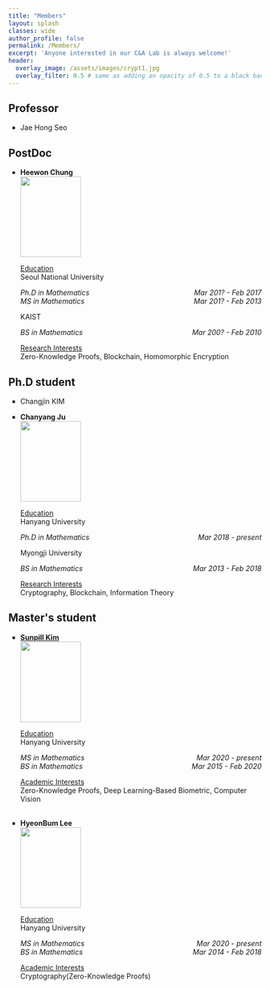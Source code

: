 ```yaml
---
title: "Members"
layout: splash
classes: wide
author_profile: false
permalink: /Members/
excerpt: 'Anyone interested in our C&A Lab is always welcome!'
header:
  overlay_image: /assets/images/crypt1.jpg
  overlay_filter: 0.5 # same as adding an opacity of 0.5 to a black background
---
```


## Professor

<ul type="square">
<li>Jae Hong Seo</li>
</ul>

## PostDoc

<ul type="square">
    <li><p style="text-align:left;"><b sytle="font-size:120%;">Heewon Chung</b>
    <br>
    <img src="{{ site.url }}{{ site.baseurl }}/assets/images/Heewon.jpg" alt="" height="160" width="120">
    </p>
    <u>Education</u>
    <br>
    Seoul National University
    <br>
    <i><p style="text-align:left;">Ph.D in Mathematics<span style="float:right;">Mar 201? - Feb 2017</span><br>
        <span style="text-align:left;">MS in Mathematics</span><span style="float:right;"> Mar 201? - Feb 2013</span></p></i>
    KAIST
    <br>
    <i><p style="text-align:left;">BS in Mathematics<span style="float:right;"> Mar 200? - Feb 2010</span></p></i>
    <u>Research Interests</u>
    <br>
    Zero-Knowledge Proofs, Blockchain, Homomorphic Encryption
    </li>
</ul>

## Ph.D student

<ul type="square">
    <li>
        Changjin KIM
    </li>
    <li><p style="text-align:left;"><b sytle="font-size:120%;">Chanyang Ju</b>
    <br>
    <img src="{{ site.url }}{{ site.baseurl }}/assets/images/Chanyang Ju.jpg" alt="" height="160" width="120">
    </p>
    <u>Education</u>
    <br>
    Hanyang University
    <br>
    <i><p style="text-align:left;">Ph.D in Mathematics<span style="float:right;">Mar 2018 - present</span><br>
        </p></i>
    Myongji University
    <br>
    <i><p style="text-align:left;">BS in Mathematics<span style="float:right;"> Mar 2013 - Feb 2018</span></p></i>
    <u>Research Interests</u>
    <br>
    Cryptography, Blockchain, Information Theory
    </li>
</ul>

## Master's student

<ul type="square">
    <li><p style="text-align:left;"><A href="https://sunpill.github.io"><b sytle="font-size:120%;">Sunpill Kim</b></A>
    <br>
    <img src="{{ site.url }}{{ site.baseurl }}/assets/images/Sunpill.jpg" alt="" height="160" width="120">
    </p>
    <u>Education</u>
    <br>
    Hanyang University
    <br>
    <i><p style="text-align:left;">MS in Mathematics<span style="float:right;">Mar 2020 - present</span><br>
        <span style="text-align:left;">BS in Mathematics</span><span style="float:right;"> Mar 2015 - Feb 2020</span></p></i>
    <u>Academic Interests</u>
    <br>
    Zero-Knowledge Proofs, Deep Learning-Based Biometric, Computer Vision
</li>   
<br>
    <li><p style="text-align:left;"><b sytle="font-size:120%;">HyeonBum Lee</b>
    <br>
    <img src="{{ site.url }}{{ site.baseurl }}/assets/images/Hyeonbum.jpg" alt="" height="160" width="120">
    </p>
    <u>Education</u>
    <br>
    Hanyang University
    <br>
    <i><p style="text-align:left;">MS in Mathematics<span style="float:right;">Mar 2020 - present</span><br>
        <span style="text-align:left;">BS in Mathematics</span><span style="float:right;"> Mar 2014 - Feb 2018</span></p></i>
    <u>Academic Interests</u>
    <br>
    Cryptography(Zero-Knowledge Proofs)
    </li>
</ul>